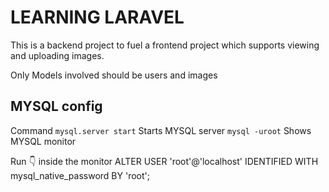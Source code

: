 # LEARNING LARAVEL
This is a backend project to fuel a frontend project which supports
viewing and uploading images.

Only Models involved should be users and images

## MYSQL config
Command
```mysql.server start```     Starts MYSQL server
```mysql -uroot```           Shows MYSQL monitor

Run 👇 inside the monitor
ALTER USER 'root'@'localhost' IDENTIFIED WITH mysql_native_password BY 'root';      

